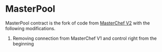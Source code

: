 # MasterPool

MasterPool contract is the fork of code from [MasterChef V2](https://github.com/sushiswap/sushiswap/blob/canary/contracts) with the following modifications.

1. Removing connection from MasterChef V1 and control right from the beginning
